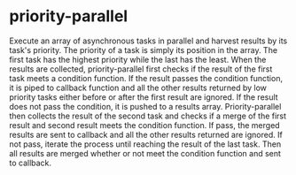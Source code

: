 # priority-parallel
Execute an array of asynchronous tasks in parallel and harvest results by its task's priority. 
The priority of a task is simply its position in the array. The first task has the highest priority while the last has the least. When the results are collected, priority-parallel first checks if the result of the first task meets a condition function. If the result passes the condition function, it is piped to callback function and all the other results returned by low priority tasks either before or after the first result are ignored. If the result does not pass the condition, it is pushed to a results array. Priority-parallel then collects the result of the second task and checks if a merge of the first result and second result meets the condition function. If pass, the merged results are sent to callback and all the other results returned are ignored. If not pass, iterate the process until reaching the result of the last task. Then all results are merged whether or not meet the condition function and sent to callback.

